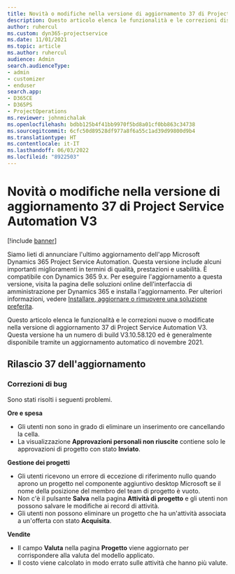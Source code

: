 ```yaml
---
title: Novità o modifiche nella versione di aggiornamento 37 di Project Service Automation V3
description: Questo articolo elenca le funzionalità e le correzioni disponibili nella versione di aggiornamento 37 di Microsoft Dynamics 365 Project Service Automation V3.
author: ruhercul
ms.custom: dyn365-projectservice
ms.date: 11/01/2021
ms.topic: article
ms.author: ruhercul
audience: Admin
search.audienceType:
- admin
- customizer
- enduser
search.app:
- D365CE
- D365PS
- ProjectOperations
ms.reviewer: johnmichalak
ms.openlocfilehash: bdbb125b4f41bb9970f5bd8a01cf0bb863c34738
ms.sourcegitcommit: 6cfc50d89528df977a8f6a55c1ad39d99800d9b4
ms.translationtype: HT
ms.contentlocale: it-IT
ms.lasthandoff: 06/03/2022
ms.locfileid: "8922503"
---
```

# <a name="whats-new-or-changed-in-project-service-automation-update-release-37-v3"></a>Novità o modifiche nella versione di aggiornamento 37 di Project Service Automation V3

[!include [banner](../includes/psa-now-project-operations.md)]

Siamo lieti di annunciare l'ultimo aggiornamento dell'app Microsoft Dynamics 365 Project Service Automation. Questa versione include alcuni importanti miglioramenti in termini di qualità, prestazioni e usabilità. È compatibile con Dynamics 365 9.x. Per eseguire l'aggiornamento a questa versione, visita la pagina delle soluzioni online dell'interfaccia di amministrazione per Dynamics 365 e installa l'aggiornamento. Per ulteriori informazioni, vedere [Installare, aggiornare o rimuovere una soluzione preferita](/power-platform/admin/install-remove-preferred-solution).

Questo articolo elenca le funzionalità e le correzioni nuove o modificate nella versione di aggiornamento 37 di Project Service Automation V3. Questa versione ha un numero di build V3.10.58.120 ed è generalmente disponibile tramite un aggiornamento automatico di novembre 2021.

## <a name="update-release-37"></a>Rilascio 37 dell'aggiornamento

### <a name="bug-fixes"></a>Correzioni di bug

Sono stati risolti i seguenti problemi.

**Ore e spesa**
- Gli utenti non sono in grado di eliminare un inserimento ore cancellando la cella.
- La visualizzazione **Approvazioni personali non riuscite** contiene solo le approvazioni di progetto con stato **Inviato**.

**Gestione dei progetti**
- Gli utenti ricevono un errore di eccezione di riferimento nullo quando aprono un progetto nel componente aggiuntivo desktop Microsoft se il nome della posizione del membro del team di progetto è vuoto.
- Non c'è il pulsante **Salva** nella pagina **Attività di progetto** e gli utenti non possono salvare le modifiche ai record di attività.
- Gli utenti non possono eliminare un progetto che ha un'attività associata a un'offerta con stato **Acquisita**.

**Vendite**
- Il campo **Valuta** nella pagina **Progetto** viene aggiornato per corrispondere alla valuta del modello applicato.
- Il costo viene calcolato in modo errato sulle attività che hanno più valute.
